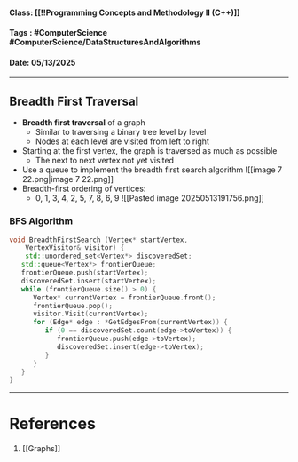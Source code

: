 #### Class: [[!!Programming Concepts and Methodology II (C++)]]
#### Tags : #ComputerScience #ComputerScience/DataStructuresAndAlgorithms 
#### Date: 05/13/2025
---
## Breadth First Traversal
- **Breadth first traversal** of a graph
    - Similar to traversing a binary tree level by level
    - Nodes at each level are visited from left to right
- Starting at the first vertex, the graph is traversed as much as possible
    - The next to next vertex not yet visited
- Use a queue to implement the breadth first search algorithm
![[image 7 22.png|image 7 22.png]]
- Breadth-first ordering of vertices:
    - 0, 1, 3, 4, 2, 5, 7, 8, 6, 9
![[Pasted image 20250513191756.png]]
### BFS Algorithm
```C++
void BreadthFirstSearch (Vertex* startVertex, 
	VertexVisitor& visitor) {
	std::unordered_set<Vertex*> discoveredSet;
   std::queue<Vertex*> frontierQueue;
   frontierQueue.push(startVertex);
   discoveredSet.insert(startVertex);
   while (frontierQueue.size() > 0) {
      Vertex* currentVertex = frontierQueue.front();
      frontierQueue.pop();
      visitor.Visit(currentVertex);
      for (Edge* edge : *GetEdgesFrom(currentVertex)) {
         if (0 == discoveredSet.count(edge->toVertex)) {
            frontierQueue.push(edge->toVertex);
            discoveredSet.insert(edge->toVertex);
         }
      }
   }
}
```
---
# References
1. [[Graphs]]
